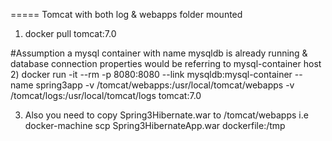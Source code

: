 ===== Tomcat with both log & webapps folder mounted
1) docker pull tomcat:7.0

#Assumption a mysql container with name mysqldb is already running & database connection properties would be referring to mysql-container host
2) docker run -it --rm -p 8080:8080 --link mysqldb:mysql-container --name spring3app -v /tomcat/webapps:/usr/local/tomcat/webapps -v  /tomcat/logs:/usr/local/tomcat/logs tomcat:7.0 

3) Also you need to copy Spring3Hibernate.war to /tomcat/webapps
i.e docker-machine scp Spring3HibernateApp.war dockerfile:/tmp
